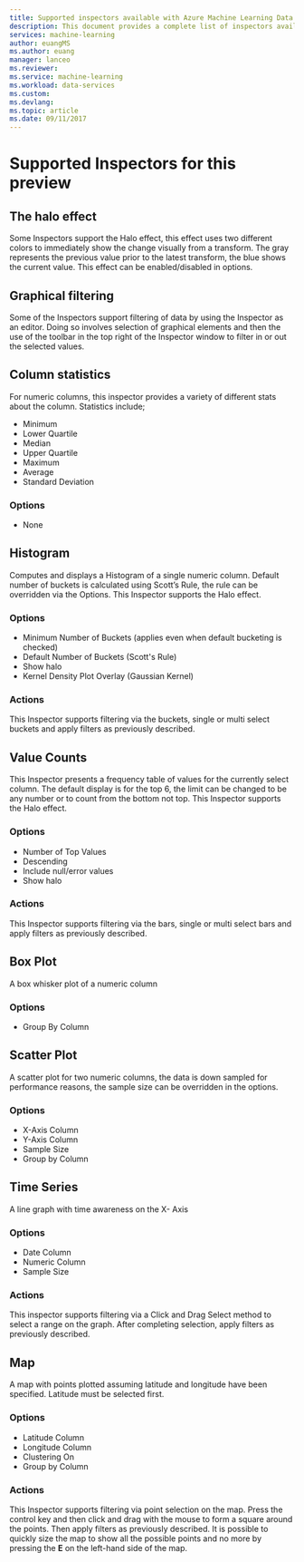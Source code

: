 ```yaml
---
title: Supported inspectors available with Azure Machine Learning Data Preparation  | Microsoft Docs
description: This document provides a complete list of inspectors available for Azure ML data prep
services: machine-learning
author: euangMS
ms.author: euang
manager: lanceo
ms.reviewer: 
ms.service: machine-learning
ms.workload: data-services
ms.custom: 
ms.devlang: 
ms.topic: article
ms.date: 09/11/2017
---
```

# Supported Inspectors for this preview 
## The halo effect 
Some Inspectors support the Halo effect, this effect uses two different colors to immediately show the change visually from a transform. The gray represents the previous value prior to the latest transform, the blue shows the current value. This effect can be enabled/disabled in options.

## Graphical filtering 
Some of the Inspectors support filtering of data by using the Inspector as an editor. Doing so involves selection of graphical elements and then the use of the toolbar in the top right of the Inspector window to filter in or out the selected values. 

## Column statistics
For numeric columns, this inspector provides a variety of different stats about the column. Statistics include;
- Minimum
- Lower Quartile
- Median
- Upper Quartile
- Maximum
- Average
- Standard Deviation


### Options 
- None

## Histogram 
Computes and displays a Histogram of a single numeric column. Default number of buckets is calculated using Scott’s Rule, the rule can be overridden via the Options.
This Inspector supports the Halo effect.


### Options
- Minimum Number of Buckets (applies even when default bucketing is checked)
- Default Number of Buckets (Scott's Rule) 
- Show halo
- Kernel Density Plot Overlay (Gaussian Kernel) 


### Actions
This Inspector supports filtering via the buckets, single or multi select buckets and apply filters as previously described.

## Value Counts
This Inspector presents a frequency table of values for the currently select column. The default display is for the top 6, the limit can be changed to be any number or to count from the bottom not top. This Inspector supports the Halo effect.

### Options 
- Number of Top Values
- Descending
- Include null/error values
- Show halo


### Actions 
This Inspector supports filtering via the bars, single or multi select bars and apply filters as previously described.

## Box Plot 
A box whisker plot of a numeric column

### Options 
- Group By Column

## Scatter Plot
A scatter plot for two numeric columns, the data is down sampled for performance reasons, the sample size can be overridden in the options.

### Options  
- X-Axis Column
- Y-Axis Column
- Sample Size
- Group by Column


## Time Series
A line graph with time awareness on the X- Axis

### Options
- Date Column
- Numeric Column
- Sample Size


### Actions
This inspector supports filtering via a Click and Drag Select method to select a range on the graph. After completing selection, apply filters as previously described.


## Map 
A map with points plotted assuming latitude and longitude have been specified. Latitude must be selected first.

### Options
- Latitude Column
- Longitude Column
- Clustering On
- Group by Column


### Actions
This Inspector supports filtering via point selection on the map. Press the control key and then click and drag with the mouse to form a square around the points. Then apply filters as previously described.
It is possible to quickly size the map to show all the possible points and no more by pressing the **E** on the left-hand side of the map.
